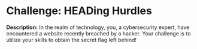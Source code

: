 # **Challenge:** HEADing Hurdles 

**Description:** In the realm of technology, you, a cybersecurity expert, have encountered a website recently breached by a hacker. Your challenge is to utilize your skills to obtain the secret flag left behind!